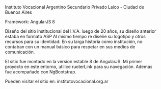 Instituto Vocacional Argentino
Secundario Privado Laico - Ciudad de Buenos Aires

Framework: AngularJS 8

Diseño del sitio institucional del I.V.A. luego de 20 años, su diseño anterior estaba en formato ASP
Al mismo tiempo re diseñe su logotipo y otros recursos para su identidad. En su larga historia como institución, no contaban con un manual básico para respetar en sus medios de comunicación.

El sitio fue montado en la version estable 8 de AngularJS.
Mi primer proyecto en este entorno, utilice ruoterLink para su navegación.
Además fue acompañado con NgBootstrap.

Pueden visitar el sitio en: institutovocacional.org.ar
